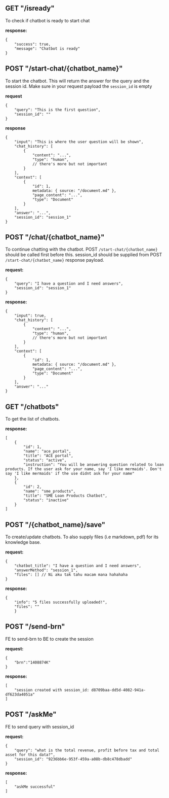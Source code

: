 ## GET "/isready"

To check if chatbot is ready to start chat

**response:**

```
{
    "success": true,
    "message": "Chatbot is ready"
}
```

## POST "/start-chat/{chatbot_name}"

To start the chatbot. This will return the answer for the query and the session id. Make sure in your request payload the `session_id` is empty

**request**

```
{
    "query": "This is the first question",
    "session_id": ""
}
```

**response**

```
{
    "input": "This is where the user question will be shown",
    "chat_history": [
        {
            "content": "...",
            "type": "human",
            // there's more but not important
        }
    ],
    "context": [
        {
            "id": 1,
            metadata: { source: "/document.md" },
            "page_content": "...",
            "type": "Document"
        }
    ],
    "answer": "...",
    "session_id": "session_1"
}
```

## POST "/chat/{chatbot_name}"

To continue chatting with the chatbot. POST `/start-chat/{chatbot_name}` should be called first before this. session_id should
be supplied from POST `/start-chat/{chatbot_name}` response payload.

**request:**

```
{
    "query": "I have a question and I need answers",
    "session_id": "session_1"
}
```

**response:**

```
{
    "input": true,
    "chat_history": [
        {
            "content": "...",
            "type": "human",
            // there's more but not important
        }
    ],
    "context": [
        {
            "id": 1,
            metadata: { source: "/document.md" },
            "page_content": "...",
            "type": "Document"
        }
    ],
    "answer": "..."
}
```

## GET "/chatbots"

To get the list of chatbots.

**response:**

```
[
    {
        "id": 1,
        "name": "ace_portal",
        "title": "ACE portal",
        "status": "active",
        "instruction": "You will be answering question related to loan products. If the user ask for your name, say 'I like mermaids'. Don't say 'I like mermaids' if the use didnt ask for your name"
    },
    {
        "id": 2,
        "name": "sme_products",
        "title": "SME Loan Products Chatbot",
        "status": "inactive"
    }
]
```

## POST "/{chatbot_name}/save"

To create/update chatbots. To also supply files (i.e markdown, pdf) for its knowledge base.

**request:**

```
{
    "chatbot_title": "I have a question and I need answers",
    "answerMethod": "session_1",
    "files": [] // Ni aku tak tahu macam mana hahahaha
}
```

**response:**

```
{
    "info": "5 files successfully uploaded!",
    "files": ""
    }
```

## POST "/send-brn"

FE to send-brn to BE to create the session

**request:**

```
{
    "brn":"1408874K"
}
```

**response:**

```
[
    "session created with session_id: d8709baa-dd5d-4082-941a-df623da4051a"
]
```

## POST "/askMe"

FE to send query with session_id

**request:**

```
{
    "query": "what is the total revenue, profit before tax and total asset for this data?",
    "session_id": "9236bb6e-953f-459a-a08b-db8c478dbadd"
}
```

**response:**

```
[
    "askMe successful"
]
```
